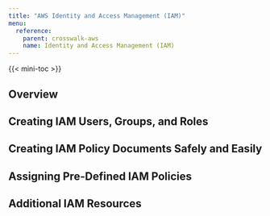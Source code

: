 ```yaml
---
title: "AWS Identity and Access Management (IAM)"
menu:
  reference:
    parent: crosswalk-aws
    name: Identity and Access Management (IAM)
---
```


{{< mini-toc >}}

## Overview

## Creating IAM Users, Groups, and Roles

## Creating IAM Policy Documents Safely and Easily

## Assigning Pre-Defined IAM Policies

## Additional IAM Resources
